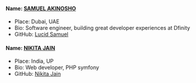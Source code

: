 #### Name: [SAMUEL AKINOSHO](https://github.com/lucidsamuel)
 - Place: Dubai, UAE
 - Bio: Software engineer, building great developer experiences at Dfinity 
 - GitHub: [Lucid Samuel](https://github.com/lucidsamuel)

#### Name: [NIKITA JAIN](https://github.com/nikita812)
 - Place: India, UP
 - Bio: Web developer, PHP symfony
 - GitHub: [Nikita Jain](https://github.com/nikita812)
